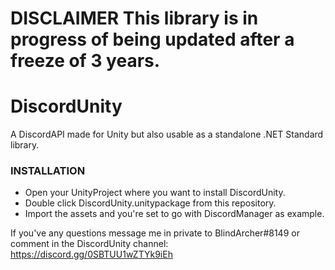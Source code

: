 # DISCLAIMER This library is in progress of being updated after a freeze of 3 years.

# DiscordUnity
A DiscordAPI made for Unity but also usable as a standalone .NET Standard library.

### INSTALLATION
- Open your UnityProject where you want to install DiscordUnity.
- Double click DiscordUnity.unitypackage from this repository.
- Import the assets and you're set to go with DiscordManager as example.

If you've any questions message me in private to BlindArcher#8149 or comment in the DiscordUnity channel: https://discord.gg/0SBTUU1wZTYk9iEh
